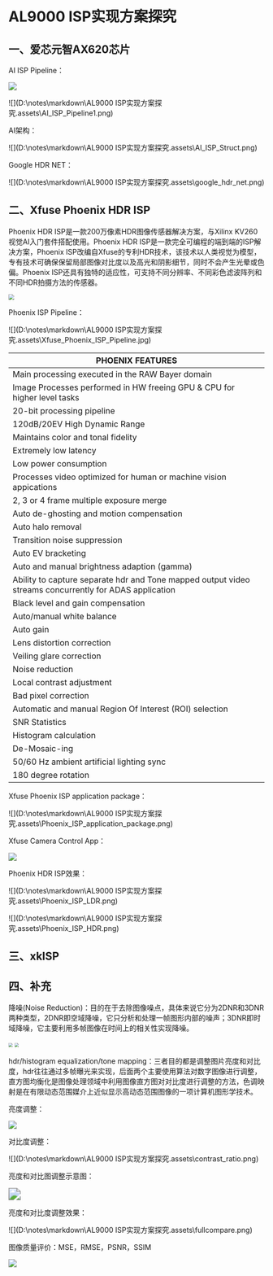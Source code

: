 # AL9000 ISP实现方案探究

## 一、爱芯元智AX620芯片

AI ISP Pipeline：

<img src="D:\notes\markdown\AL9000 ISP实现方案探究.assets\AI_ISP_Pipeline.png"  />

![](D:\notes\markdown\AL9000 ISP实现方案探究.assets\AI_ISP_Pipeline1.png)

AI架构：

![](D:\notes\markdown\AL9000 ISP实现方案探究.assets\AI_ISP_Struct.png)

Google HDR NET：

![](D:\notes\markdown\AL9000 ISP实现方案探究.assets\google_hdr_net.png)

## 二、Xfuse Phoenix HDR ISP

Phoenix HDR ISP是一款200万像素HDR图像传感器解决方案，与Xilinx KV260视觉AI入门套件搭配使用。Phoenix HDR ISP是一款完全可编程的端到端的ISP解决方案，Phoenix ISP改编自Xfuse的专利HDR技术，该技术以人类视觉为模型，专有技术可确保保留局部图像对比度以及高光和阴影细节，同时不会产生光晕或色偏。Phoenix ISP还具有独特的适应性，可支持不同分辨率、不同彩色滤波阵列和不同HDR拍摄方法的传感器。

<img src="D:\notes\markdown\AL9000 ISP实现方案探究.assets\Phoenix_HDR_ISP_1.jpg" style="zoom: 67%;" />

Phoenix ISP Pipeline：

![](D:\notes\markdown\AL9000 ISP实现方案探究.assets\Xfuse_Phoenix_ISP_Pipeline.jpg)

| PHOENIX FEATURES                                             |
| ------------------------------------------------------------ |
| Main processing executed in the RAW Bayer domain             |
| Image Processes performed in HW freeing GPU & CPU for higher level tasks |
| 20-bit processing pipeline                                   |
| 120dB/20EV High Dynamic Range                                |
| Maintains color and tonal fidelity                           |
| Extremely low latency                                        |
| Low power consumption                                        |
| Processes video optimized for human or machine vision appications |
| 2, 3 or 4 frame multiple exposure merge                      |
| Auto de-ghosting and motion compensation                     |
| Auto halo removal                                            |
| Transition noise suppression                                 |
| Auto EV bracketing                                           |
| Auto and manual brightness adaption (gamma)                  |
| Ability to capture separate hdr and Tone mapped output video streams concurrently for ADAS application |
| Black level and gain compensation                            |
| Auto/manual white balance                                    |
| Auto gain                                                    |
| Lens distortion correction                                   |
| Veiling glare correction                                     |
| Noise reduction                                              |
| Local contrast adjustment                                    |
| Bad pixel correction                                         |
| Automatic and manual Region Of Interest (ROI) selection      |
| SNR Statistics                                               |
| Histogram calculation                                        |
| De-Mosaic-ing                                                |
| 50/60 Hz ambient artificial lighting sync                    |
| 180 degree rotation                                          |

Xfuse Phoenix ISP application package：

![](D:\notes\markdown\AL9000 ISP实现方案探究.assets\Phoenix_ISP_application_package.png)

Xfuse Camera Control App：

<img src="D:\notes\markdown\AL9000 ISP实现方案探究.assets\Xfuse_Camera_Control_App.png"  />

Phoenix HDR ISP效果：

 ![](D:\notes\markdown\AL9000 ISP实现方案探究.assets\Phoenix_ISP_LDR.png)

![](D:\notes\markdown\AL9000 ISP实现方案探究.assets\Phoenix_ISP_HDR.png)

## 三、xkISP



## 四、补充

降噪(Noise Reduction)：目的在于去除图像噪点，具体来说它分为2DNR和3DNR两种类型，2DNR即空域降噪，它只分析和处理一帧图形内部的噪声；3DNR即时域降噪，它主要利用多帧图像在时间上的相关性实现降噪。

<img src="D:\notes\markdown\AL9000 ISP实现方案探究.assets\Noise.png" style="zoom: 50%;" />

<img src="D:\notes\markdown\AL9000 ISP实现方案探究.assets\Noise1.png" style="zoom: 50%;" />

hdr/histogram equalization/tone mapping：三者目的都是调整图片亮度和对比度，hdr往往通过多帧曝光来实现，后面两个主要使用算法对数字图像进行调整，直方图均衡化是图像处理领域中利用图像直方图对对比度进行调整的方法，色调映射是在有限动态范围媒介上近似显示高动态范围图像的一项计算机图形学技术。

亮度调整：

<img src="D:\notes\markdown\AL9000 ISP实现方案探究.assets\luminance.png"  />

对比度调整：

![](D:\notes\markdown\AL9000 ISP实现方案探究.assets\contrast_ratio.png)

亮度和对比图调整示意图：

<img src="D:\notes\markdown\AL9000 ISP实现方案探究.assets\tone mapping.png" style="zoom:150%;" />

亮度和对比度调整效果：

![](D:\notes\markdown\AL9000 ISP实现方案探究.assets\fullcompare.png)

图像质量评价：MSE，RMSE，PSNR，SSIM

<img src="D:\notes\markdown\AL9000 ISP实现方案探究.assets\judge.png"  />

